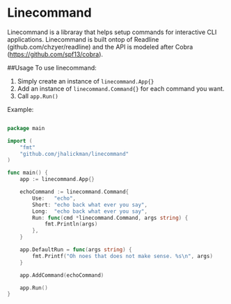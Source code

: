 # Linecommand


Linecommand is a libraray that helps setup commands for interactive CLI applications. Linecommand is built ontop of Readline (github.com/chzyer/readline) and the API is modeled after Cobra (https://github.com/spf13/cobra).


##Usage
To use linecommand:

1. Simply create an instance of ```linecommand.App{}``` 
2. Add an instance of ```linecommand.Command{}``` for each command you want.
3. Call ```app.Run()```

Example:
```go

package main

import (
	"fmt"
	"github.com/jhalickman/linecommand"
)

func main() {
	app := linecommand.App{}

	echoCommand := linecommand.Command{
		Use:   "echo",
		Short: "echo back what ever you say",
		Long:  "echo back what ever you say",
		Run: func(cmd *linecommand.Command, args string) {
			fmt.Println(args)
		},
	}

	app.DefaultRun = func(args string) {
		fmt.Printf("Oh noes that does not make sense. %s\n", args)
	}

	app.AddCommand(echoCommand)

	app.Run()
}

```
